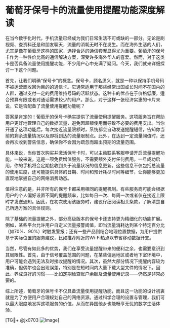 # 葡萄牙保号卡的流量使用提醒功能深度解读

在当今数字化时代，手机流量已经成为我们日常生活不可或缺的一部分。无论是刷视频、查资料还是和朋友聊天，流量的消耗无时不在发生。而在海外生活的人们，尤其是像在葡萄牙这样的国家，选择合适的通信套餐显得尤为重要。葡萄牙的保号卡作为一种性价比高的通信解决方案，深受许多海外华人的喜爱。然而，对于这类卡是否具备流量使用提醒功能，不少用户心中充满了疑问。今天，我们就来详细探讨一下这个问题。

首先，让我们明确“保号卡”的概念。保号卡，顾名思义，就是一种以保持手机号码不被运营商收回为目的的通信卡。它通常适用于那些经常出国或长时间不在国内的人群，通过支付一定的费用维持号码的活跃状态。这种卡的优点在于价格低廉，适合预算有限或者对通话需求较少的用户。那么，对于这样一张经济实惠的卡片来说，它是否配备了流量使用提醒功能呢？

答案是肯定的！葡萄牙的保号卡确实提供了流量使用提醒服务。这项服务旨在帮助用户更好地管理自己的数据流量，避免因超额使用而导致不必要的费用支出。当你开通了这项功能后，每次接近流量限额时，系统都会自动发送提醒短信，告知你当前的剩余流量情况以及即将到达的流量限制点。此外，在达到一定流量阈值时，还会再次收到警告信息，确保你不会因为疏忽而超出预期的流量范围。

具体来说，当你首次购买并激活保号卡时，可以主动联系客服申请开启流量提醒功能。一般来说，这是一项免费增值服务，不需要额外支付任何费用。一旦成功启用，你的手机将会定期接收到关于流量状况的信息更新。这些信息不仅包括总流量的使用进度，还可能提供具体的日期、时间和预计耗尽时间等细节，让你能够更加直观地掌握自己的网络消费动态。

值得注意的是，并非所有的保号卡都采用相同的提醒机制。有些服务商可能会根据用户的个人偏好设置不同的提醒频率，比如每日一次、每周一次或者仅在接近上限时才发送通知。因此，在初次使用该服务时，建议仔细阅读相关条款，了解清楚自己所选方案的具体规则。

除了基础的流量提醒之外，部分高级版本的保号卡还支持更为精细化的功能扩展。例如，某些平台允许用户自定义流量报警阀值，即当流量消耗达到某个特定百分比（如70%、90%）时触发警报；还有一些产品则结合地理位置数据，为用户提供基于实际位置的服务建议，比如推荐附近的Wi-Fi热点以节省移动数据开支。

当然，尽管有如此多的优势，我们在享受流量提醒带来的便利之余，也需要意识到其局限性。首先，由于信号覆盖范围的问题，在某些偏远地区或者地下室环境中，用户可能会遇到无法及时接收提醒的情况。其次，虽然大部分情况下提醒内容较为准确，但偶尔也会出现误差，特别是在短时间内大量下载大型文件的情况下。因此，养成良好的习惯——比如定期检查账户余额及流量使用记录——仍然是非常必要的。

综上所述，葡萄牙的保号卡不仅具备流量使用提醒功能，而且这一功能的设计初衷就是为了方便用户合理规划自己的网络资源。通过科学合理的设置与管理，我们可以最大限度地发挥这项服务的价值，从而在异国他乡也能畅享无忧的数字生活体验。

[TG💪+ @jx0703 ![Image](https://github.com/user-attachments/assets/dbca1d08-cadb-493c-b0ec-ad6f7a83f270)]